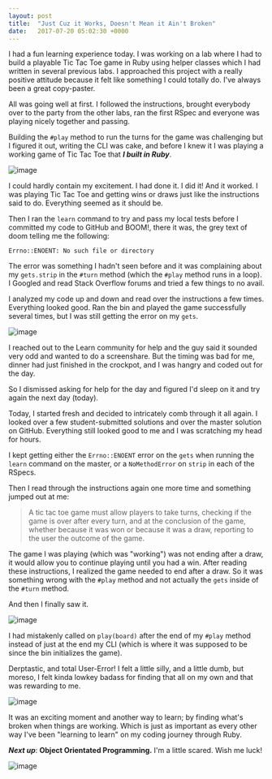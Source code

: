 ```yaml
---
layout: post
title:  "Just Cuz it Works, Doesn't Mean it Ain't Broken"
date:   2017-07-20 05:02:30 +0000
---
```



I had a fun learning experience today. I was working on a lab where I had to build a playable Tic Tac Toe game in Ruby using helper classes which I had written in several previous labs. I approached this project with a really positive attitude because it felt like something I could totally do. I've always been a great copy-paster.

All was going well at first. I followed the instructions, brought everybody over to the party from the other labs, ran the first RSpec and everyone was playing nicely together and passing.

Building the `#play` method to run the turns for the game was challenging but I figured it out, writing the CLI was cake, and before I knew it I was playing a working game of Tic Tac Toe that ***I built in Ruby***.

<img src="https://media.giphy.com/media/nXxOjZrbnbRxS/giphy.gif" style="min-width: 300px; max-width: 300px;" alt="image" class="img-responsive" />

I could hardly contain my excitement. I had done it. I did it! And it worked. I was playing Tic Tac Toe and getting wins or draws just like the instructions said to do. Everything seemed as it should be.

Then I ran the `learn` command to try and pass my local tests before I committed my code to GitHub and BOOM!, there it was, the grey text of doom telling me the following:
```
Errno::ENOENT: No such file or directory
```
The error was something I hadn't seen before and it was complaining about my `gets.strip` in the `#turn` method (which the `#play` method runs in a loop). I Googled and read Stack Overflow forums and tried a few things to no avail.

I analyzed my code up and down and read over the instructions a few times. Everything looked good. Ran the bin and played the game successfully several times, but I was still getting the error on my `gets`.

<img src="https://media.giphy.com/media/ffJiLLtCk5Am4/giphy.gif" style="min-width: 300px; max-width: 300px;" alt="image" class="img-responsive" />

I reached out to the Learn community for help and the guy said it sounded very odd and wanted to do a screenshare. But the timing was bad for me, dinner had just finished in the crockpot, and I was hangry and coded out for the day.

So I dismissed asking for help for the day and figured I'd sleep on it and try again the next day (today).

Today, I started fresh and decided to intricately comb through it all again. I looked over a few student-submitted solutions and over the master solution on GitHub. Everything still looked good to me and I was scratching my head for hours.

I kept getting either the `Errno::ENOENT` error on the `gets` when running the `learn` command on the master, or a `NoMethodError` on `strip` in each of the RSpecs.

Then I read through the instructions again one more time and something jumped out at me:

> A tic tac toe game must allow players to take turns, checking if the game is over after every turn, and at the conclusion of the game, whether because it was won or because it was a draw, reporting to the user the outcome of the game.

The game I was playing (which was "working") was not ending after a draw, it would allow you to continue playing until you had a win. After reading these instructions, I realized the game needed to end after a draw. So it was something wrong with the `#play` method and not actually the `gets` inside of the `#turn` method.

And then I finally saw it.

<img src="https://media.giphy.com/media/3NtY188QaxDdC/giphy.gif" style="min-width: 300px; max-width: 300px;" alt="image" class="img-responsive" />

I had mistakenly called on `play(board)` after the end of my `#play` method instead of just at the end my CLI (which is where it was supposed to be since the bin initializes the game).

Derptastic, and total User-Error! I felt a little silly, and a little dumb, but moreso, I felt kinda lowkey badass for finding that all on my own and that was rewarding to me.

<img src="https://media.giphy.com/media/11caUX0P0nYZ32/giphy.gif" style="min-width: 300px; max-width: 300px;" alt="image" class="img-responsive" />

It was an exciting moment and another way to learn; by finding what's broken when things are working. Which is just as important as every other way I've been "learning to learn" on my coding journey through Ruby.

***Next up***: **Object Orientated Programming.** I'm a little scared. Wish me luck!

<img src="https://media.giphy.com/media/xTka03MJaW81LHt0sg/giphy.gif" style="min-width: 300px; max-width: 300px;" alt="image" class="img-responsive" />
